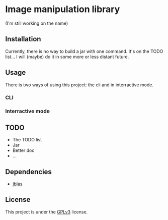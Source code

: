 # Image manipulation library
(I'm still working on the name)
 
## Installation
Currently, there is no way to build a jar with one command. It's on the TODO list... I will (maybe) do it in some more or less distant future.
 
## Usage
There is two ways of using this project: the cli and in interractive mode.

### CLI

### Interractive mode

## TODO
- The TODO list
- Jar
- Better doc
- ...
 
## Dependencies
- [jblas](jblas.org)
 
## License
This project is under the [GPLv3](https://www.gnu.org/licenses/gpl-3.0.en.html) license.
 